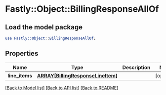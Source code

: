 # Fastly::Object::BillingResponseAllOf

## Load the model package
```perl
use Fastly::Object::BillingResponseAllOf;
```

## Properties
Name | Type | Description | Notes
------------ | ------------- | ------------- | -------------
**line_items** | [**ARRAY[BillingResponseLineItem]**](BillingResponseLineItem.md) |  | [optional] 

[[Back to Model list]](../README.md#documentation-for-models) [[Back to API list]](../README.md#documentation-for-api-endpoints) [[Back to README]](../README.md)


